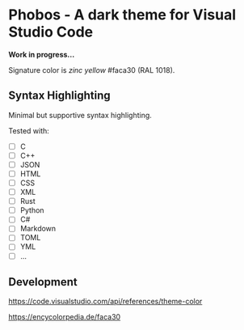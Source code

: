 # Phobos - A dark theme for Visual Studio Code

**Work in progress...**

Signature color is *zinc yellow* #faca30 (RAL 1018).

## Syntax Highlighting

Minimal but supportive syntax highlighting.

Tested with:

- [ ] C
- [ ] C++
- [ ] JSON
- [ ] HTML
- [ ] CSS
- [ ] XML
- [ ] Rust
- [ ] Python
- [ ] C#
- [ ] Markdown
- [ ] TOML
- [ ] YML
- [ ] ...

## Development

<https://code.visualstudio.com/api/references/theme-color>

<https://encycolorpedia.de/faca30>
